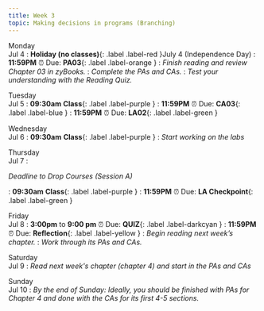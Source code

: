 ```yaml
---
title: Week 3
topic: Making decisions in programs (Branching)
---
```

Monday<br/>Jul 4
: **Holiday (no classes)**{: .label .label-red }July 4 (Independence Day)
: **11:59PM** ⏰  Due: **PA03**{: .label .label-orange }
: _Finish reading and review Chapter 03 in zyBooks._
: _Complete the PAs and CAs._
: _Test your understanding with the Reading Quiz._

Tuesday<br/>Jul 5
: **09:30am** **Class**{: .label .label-purple }
: **11:59PM** ⏰  Due: **CA03**{: .label .label-blue }
: **11:59PM** ⏰  Due: **LA02**{: .label .label-green }

Wednesday<br/>Jul 6
: **09:30am** **Class**{: .label .label-purple }
: _Start working on the labs_
  

Thursday<br/>Jul 7
: <p class="text-grey-dk-000 mb-0"><em>Deadline to Drop Courses (Session A)</em></p>

: **09:30am** **Class**{: .label .label-purple }
: **11:59PM** ⏰  Due: **LA Checkpoint**{: .label .label-green }


Friday<br/>Jul 8
: **3:00pm** to **9:00 pm** ⏰ Due: **QUIZ**{: .label .label-darkcyan }
: **11:59PM** ⏰ Due: **Reflection**{: .label .label-yellow }
: _Begin reading next week’s chapter._
: _Work through its PAs and CAs._

Saturday<br/>Jul 9
: _Read next week's chapter (chapter 4) and start in the PAs and CAs_

Sunday<br/>Jul 10
: _By the end of Sunday: Ideally, you should be finished with PAs for Chapter 4 and done with the CAs for its first 4-5 sections._
